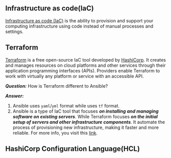## Infrastructure as code(IaC)

[Infrastructure as code (IaC)](https://aws.amazon.com/what-is/iac/) is the ability to provision and support your computing infrastructure using code instead of manual processes and settings.

## Terraform

[Terraform](https://developer.hashicorp.com/terraform/intro) is a free open-source IaC tool developed by [HashiCorp](https://www.hashicorp.com/en). It creates and manages resources on cloud platforms and other services through their application programming interfaces (APIs). Providers enable Terraform to work with virtually any platform or service with an accessible API.
<br>

***Question:*** How is Terraform different to Ansible?
<br>

***Answer:***
1. Ansible uses ```yaml```/```yml``` format while uses ```tf``` format.
2. Ansible is a type of IaC tool that focuses ***on installing and managing software on existing servers***. While Terraform focuses ***on the initial setup of servers and other infrastructure components***. It automate the process of provisioning new infrastructure, making it faster and more reliable. For more info, you visit this [link](https://codefresh.io/learn/infrastructure-as-code/4-types-of-iac-tools-and-10-tools-you-should-know/).

## HashiCorp Configuration Language(HCL)





